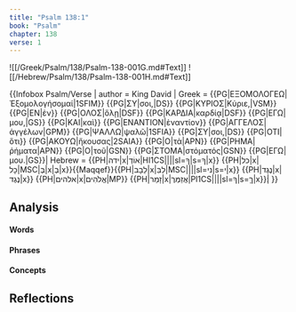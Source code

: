 ```yaml
---
title: "Psalm 138:1"
book: "Psalm"
chapter: 138
verse: 1
---
```

![[/Greek/Psalm/138/Psalm-138-001G.md#Text]]
![[/Hebrew/Psalm/138/Psalm-138-001H.md#Text]]

{{Infobox Psalm/Verse |
  author = King David |
  Greek = {{PG|ΕΞΟΜΟΛΟΓΕΩ|Ἐξομολογήσομαί|1SFIM}} {{PG|ΣΥ|σοι,|DS}} {{PG|ΚΥΡΙΟΣ|Κύριε,|VSM}} {{PG|ΕΝ|ἐν}} {{PG|ΟΛΟΣ|ὅλῃ|DSF}} {{PG|ΚΑΡΔΙΑ|καρδίᾳ|DSF}} {{PG|ΕΓΩ|μου,|GS}} {{PG|ΚΑΙ|καὶ}} {{PG|ΕΝΑΝΤΙΟΝ|ἐναντίον}} {{PG|ΑΓΓΕΛΟΣ|ἀγγέλων|GPM}} {{PG|ΨΑΛΛΩ|ψαλῶ|1SFIA}} {{PG|ΣΥ|σοι,|DS}} {{PG|ΟΤΙ|ὅτι}} {{PG|ΑΚΟΥΩ|ἤκουσας|2SAIA}} {{PG|Ο|τὰ|APN}} {{PG|ΡΗΜΑ|ῥήματα|APN}} {{PG|Ο|τοῦ|GSN}} {{PG|ΣΤΟΜΑ|στόματός|GSN}} {{PG|ΕΓΩ|μου.|GS}}|
  Hebrew = {{PH|ידה|x|אוֹדְ|HI1CS||||sl=ךָ|s=ךָ|x}} {{PH|כל|x|כָל|MSC|בְּ|x|בְ|x}}{{Maqqef}}{{PH|לֵבָב|x|לִבִּ|MSC||||sl=ני|s=י|x}} {{PH|נֶגֶד|x|נֶגֶד|x}} {{PH|אלהים|x|אֱלֹהִים|MP}} {{PH|זָמַר|x|אֲזַמְּרֶ|PI1CS||||sl=ךָ|s=ךָּ|x}}׃|
}}

## Analysis

#### Words

#### Phrases

#### Concepts

## Reflections
